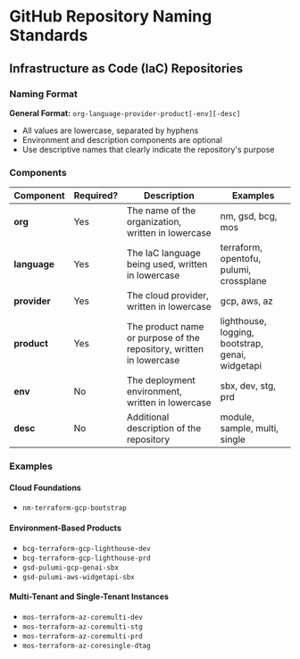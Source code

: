 # GitHub Repository Naming Standards

## Infrastructure as Code (IaC) Repositories

### Naming Format

**General Format:** `org-language-provider-product[-env][-desc]`

- All values are lowercase, separated by hyphens
- Environment and description components are optional
- Use descriptive names that clearly indicate the repository's purpose

### Components

| Component | Required? | Description | Examples |
|-----------|-----------|-------------|----------|
| **org** | Yes | The name of the organization, written in lowercase | nm, gsd, bcg, mos |
| **language** | Yes | The IaC language being used, written in lowercase | terraform, opentofu, pulumi, crossplane |
| **provider** | Yes | The cloud provider, written in lowercase | gcp, aws, az |
| **product** | Yes | The product name or purpose of the repository, written in lowercase | lighthouse, logging, bootstrap, genai, widgetapi |
| **env** | No | The deployment environment, written in lowercase | sbx, dev, stg, prd |
| **desc** | No | Additional description of the repository | module, sample, multi, single |

### Examples

#### Cloud Foundations
- `nm-terraform-gcp-bootstrap`

#### Environment-Based Products
- `bcg-terraform-gcp-lighthouse-dev`
- `bcg-terraform-gcp-lighthouse-prd`
- `gsd-pulumi-gcp-genai-sbx`
- `gsd-pulumi-aws-widgetapi-sbx`

#### Multi-Tenant and Single-Tenant Instances
- `mos-terraform-az-coremulti-dev`
- `mos-terraform-az-coremulti-stg`
- `mos-terraform-az-coremulti-prd`
- `mos-terraform-az-coresingle-dtag`
